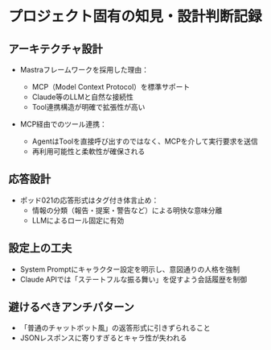 # プロジェクト固有の知見・設計判断記録

## アーキテクチャ設計

- Mastraフレームワークを採用した理由：
  - MCP（Model Context Protocol）を標準サポート
  - Claude等のLLMと自然な接続性
  - Tool連携構造が明確で拡張性が高い

- MCP経由でのツール連携：
  - AgentはToolを直接呼び出すのではなく、MCPを介して実行要求を送信
  - 再利用可能性と柔軟性が確保される

## 応答設計

- ポッド021の応答形式はタグ付き体言止め：
  - 情報の分類（報告・提案・警告など）による明快な意味分離
  - LLMによるロール固定に有効

## 設定上の工夫

- System Promptにキャラクター設定を明示し、意図通りの人格を強制
- Claude APIでは「ステートフルな振る舞い」を促すよう会話履歴を制御

## 避けるべきアンチパターン

- 「普通のチャットボット風」の返答形式に引きずられること
- JSONレスポンスに寄りすぎるとキャラ性が失われる
